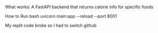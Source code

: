 
What works:
A FastAPI backend that returns calorie info for specific foods


How to Run
bash
   uvicorn main:app --reload --port 8001

   My replit code broke so I had to switch github
